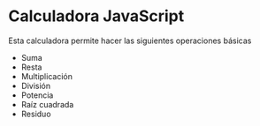 # Calculadora JavaScript

Esta calculadora permite hacer las siguientes operaciones básicas
- Suma
- Resta
- Multiplicación
- División
- Potencia
- Raíz cuadrada
- Residuo